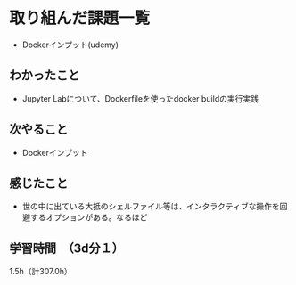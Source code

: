 # 取り組んだ課題一覧
- Dockerインプット(udemy)

## わかったこと
- Jupyter Labについて、Dockerfileを使ったdocker buildの実行実践

## 次やること
- Dockerインプット

## 感じたこと
- 世の中に出ている大抵のシェルファイル等は、インタラクティブな操作を回避するオプションがある。なるほど
  
## 学習時間　（3d分１）
1.5h（計307.0h）
